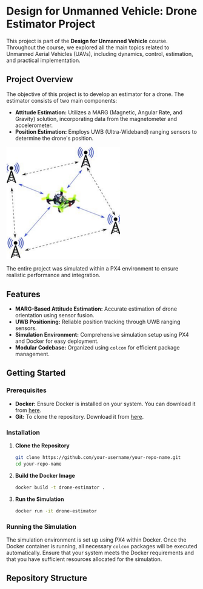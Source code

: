 # Design for Unmanned Vehicle: Drone Estimator Project

This project is part of the **Design for Unmanned Vehicle** course. Throughout the course, we explored all the main topics related to Unmanned Aerial Vehicles (UAVs), including dynamics, control, estimation, and practical implementation.

## Project Overview

The objective of this project is to develop an estimator for a drone. The estimator consists of two main components:

- **Attitude Estimation:** Utilizes a MARG (Magnetic, Angular Rate, and Gravity) solution, incorporating data from the magnetometer and accelerometer.
- **Position Estimation:** Employs UWB (Ultra-Wideband) ranging sensors to determine the drone's position.

<img src="Images/assignment.png" alt="Project Diagram" width="300"/>

The entire project was simulated within a PX4 environment to ensure realistic performance and integration.

## Features

- **MARG-Based Attitude Estimation:** Accurate estimation of drone orientation using sensor fusion.
- **UWB Positioning:** Reliable position tracking through UWB ranging sensors.
- **Simulation Environment:** Comprehensive simulation setup using PX4 and Docker for easy deployment.
- **Modular Codebase:** Organized using `colcon` for efficient package management.

## Getting Started

### Prerequisites

- **Docker:** Ensure Docker is installed on your system. You can download it from [here](https://www.docker.com/get-started).
- **Git:** To clone the repository. Download it from [here](https://git-scm.com/downloads).

### Installation

1. **Clone the Repository**
    ```bash
    git clone https://github.com/your-username/your-repo-name.git
    cd your-repo-name
    ```

2. **Build the Docker Image**
    ```bash
    docker build -t drone-estimator .
    ```

3. **Run the Simulation**
    ```bash
    docker run -it drone-estimator
    ```

### Running the Simulation

The simulation environment is set up using PX4 within Docker. Once the Docker container is running, all necessary `colcon` packages will be executed automatically. Ensure that your system meets the Docker requirements and that you have sufficient resources allocated for the simulation.

## Repository Structure


